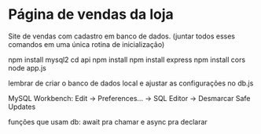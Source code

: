 # Página de vendas da loja

Site de vendas com cadastro em banco de dados.
(juntar todos esses comandos em uma única rotina de inicialização)

npm install mysql2
cd api
npm install 
npm install express
npm install cors
node app.js

lembrar de criar o banco de dados local e ajustar as configurações no db.js

MySQL Workbench:
Edit -> Preferences... -> SQL Editor -> Desmarcar Safe Updates

funções que usam db: await pra chamar e async pra declarar
